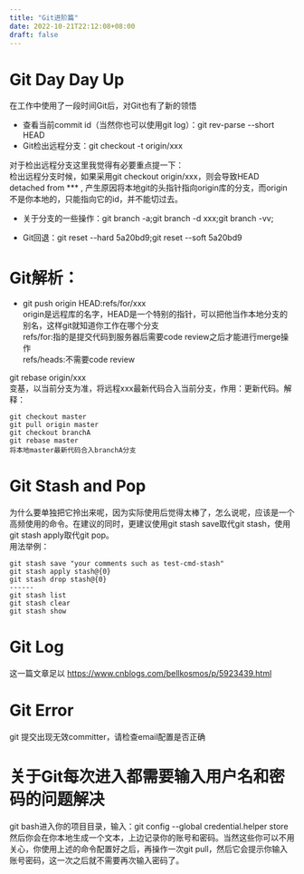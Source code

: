 ```yaml
---
title: "Git进阶篇"
date: 2022-10-21T22:12:08+08:00
draft: false
---
```


# Git Day Day Up
在工作中使用了一段时间Git后，对Git也有了新的领悟

- 查看当前commit id（当然你也可以使用git log）：git rev-parse --short HEAD
- Git检出远程分支：git checkout -t origin/xxx

对于检出远程分支这里我觉得有必要重点提一下：  
检出远程分支时候，如果采用git checkout origin/xxx，则会导致HEAD detached from *** , 产生原因将本地git的头指针指向origin库的分支，而origin不是你本地的，只能指向它的id，并不能切过去。

- 关于分支的一些操作：git branch -a;git branch -d xxx;git branch -vv;

- Git回退：git reset --hard  5a20bd9;git reset --soft  5a20bd9

# Git解析：
- git push origin HEAD:refs/for/xxx   
origin是远程库的名字，HEAD是一个特别的指针，可以把他当作本地分支的别名，这样git就知道你工作在哪个分支   
refs/for:指的是提交代码到服务器后需要code review之后才能进行merge操作    
refs/heads:不需要code review      

git rebase origin/xxx   
变基，以当前分支为准，将远程xxx最新代码合入当前分支，作用：更新代码。解释：
```
git checkout master
git pull origin master
git checkout branchA
git rebase master
将本地master最新代码合入branchA分支
```
# Git Stash and Pop
为什么要单独把它拎出来呢，因为实际使用后觉得太棒了，怎么说呢，应该是一个高频使用的命令。在建议的同时，更建议使用git stash save取代git stash，使用git stash apply取代git pop。   
用法举例：
```
git stash save "your comments such as test-cmd-stash"
git stash apply stash@{0}
git stash drop stash@{0}
------
git stash list
git stash clear
git stash show
```

# Git Log
这一篇文章足以 <https://www.cnblogs.com/bellkosmos/p/5923439.html>

# Git Error
git 提交出现无效committer，请检查email配置是否正确
# 关于Git每次进入都需要输入用户名和密码的问题解决    
git bash进入你的项目目录，输入：git config --global credential.helper store  
然后你会在你本地生成一个文本，上边记录你的账号和密码。当然这些你可以不用关心，你使用上述的命令配置好之后，再操作一次git pull，然后它会提示你输入账号密码，这一次之后就不需要再次输入密码了。
